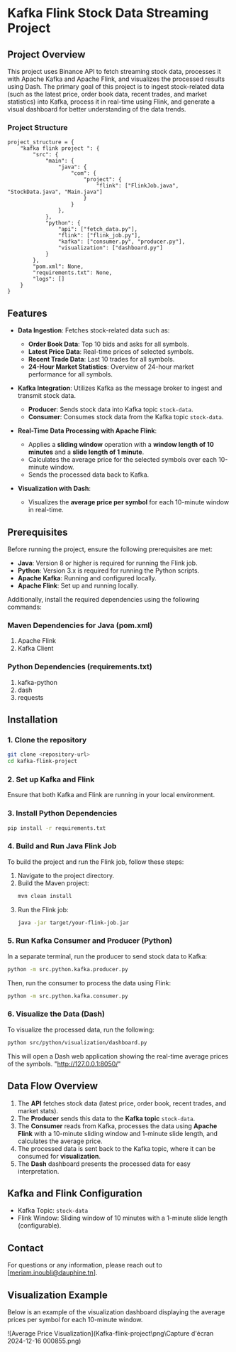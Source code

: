 # Kafka Flink Stock Data Streaming Project

## Project Overview

This project uses Binance API to fetch streaming stock data, processes it with Apache Kafka and Apache Flink, and visualizes the processed results using Dash. The primary goal of this project is to ingest stock-related data (such as the latest price, order book data, recent trades, and market statistics) into Kafka, process it in real-time using Flink, and generate a visual dashboard for better understanding of the data trends.

### Project Structure

```plaintext
project_structure = {
    "kafka flink project ": { 
        "src": {
            "main": {
                "java": {
                    "com": {
                        "project": {
                            "flink": ["FlinkJob.java", "StockData.java", "Main.java"]
                        }
                    }
                },
            },
            "python": {
                "api": ["fetch_data.py"],
                "flink": ["flink_job.py"],
                "kafka": ["consumer.py", "producer.py"],
                "visualization": ["dashboard.py"]
            }
        },
        "pom.xml": None,
        "requirements.txt": None,
        "logs": []
    }
}
```

## Features

- **Data Ingestion**: Fetches stock-related data such as:
  - **Order Book Data**: Top 10 bids and asks for all symbols.
  - **Latest Price Data**: Real-time prices of selected symbols.
  - **Recent Trade Data**: Last 10 trades for all symbols.
  - **24-Hour Market Statistics**: Overview of 24-hour market performance for all symbols.

- **Kafka Integration**: Utilizes Kafka as the message broker to ingest and transmit stock data.
  - **Producer**: Sends stock data into Kafka topic `stock-data`.
  - **Consumer**: Consumes stock data from the Kafka topic `stock-data`.

- **Real-Time Data Processing with Apache Flink**:
  - Applies a **sliding window** operation with a **window length of 10 minutes** and a **slide length of 1 minute**.
  - Calculates the average price for the selected symbols over each 10-minute window.
  - Sends the processed data back to Kafka.

- **Visualization with Dash**:
  - Visualizes the **average price per symbol** for each 10-minute window in real-time.

## Prerequisites

Before running the project, ensure the following prerequisites are met:

- **Java**: Version 8 or higher is required for running the Flink job.
- **Python**: Version 3.x is required for running the Python scripts.
- **Apache Kafka**: Running and configured locally.
- **Apache Flink**: Set up and running locally.
  
Additionally, install the required dependencies using the following commands:

### Maven Dependencies for Java (pom.xml)

1. Apache Flink
2. Kafka Client

### Python Dependencies (requirements.txt)

1. kafka-python
2. dash
3. requests

## Installation

### 1. Clone the repository
```bash
git clone <repository-url>
cd kafka-flink-project
```

### 2. Set up Kafka and Flink
Ensure that both Kafka and Flink are running in your local environment.

### 3. Install Python Dependencies
```bash
pip install -r requirements.txt
```

### 4. Build and Run Java Flink Job
To build the project and run the Flink job, follow these steps:

1. Navigate to the project directory.
2. Build the Maven project:
   ```bash
   mvn clean install
   ```
3. Run the Flink job:
   ```bash
   java -jar target/your-flink-job.jar
   ```

### 5. Run Kafka Consumer and Producer (Python)
In a separate terminal, run the producer to send stock data to Kafka:
```bash
python -m src.python.kafka.producer.py
```

Then, run the consumer to process the data using Flink:
```bash
python -m src.python.kafka.consumer.py
```

### 6. Visualize the Data (Dash)
To visualize the processed data, run the following:
```bash
python src/python/visualization/dashboard.py
```

This will open a Dash web application showing the real-time average prices of the symbols. "http://127.0.0.1:8050/"

## Data Flow Overview

1. The **API** fetches stock data (latest price, order book, recent trades, and market stats).
2. The **Producer** sends this data to the **Kafka topic** `stock-data`.
3. The **Consumer** reads from Kafka, processes the data using **Apache Flink** with a 10-minute sliding window and 1-minute slide length, and calculates the average price.
4. The processed data is sent back to the Kafka topic, where it can be consumed for **visualization**.
5. The **Dash** dashboard presents the processed data for easy interpretation.

## Kafka and Flink Configuration

- Kafka Topic: `stock-data`
- Flink Window: Sliding window of 10 minutes with a 1-minute slide length (configurable).


## Contact

For questions or any information, please reach out to [meriam.inoubli@dauphine.tn].

## Visualization Example

Below is an example of the visualization dashboard displaying the average prices per symbol for each 10-minute window.

![Average Price Visualization](Kafka-flink-project\png\Capture d'écran 2024-12-16 000855.png)

